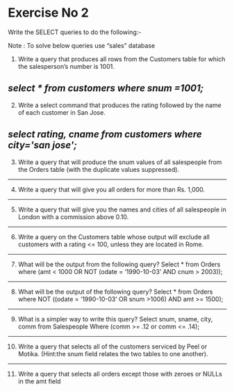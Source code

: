 
# Exercise No 2

Write the SELECT queries to do the following:-

Note : To solve below queries use “sales” database

1. Write a query that produces all rows from the Customers table for which the 
salesperson’s number is 1001.

_select * from customers where snum =1001;_
----------------------------------------------------
2. Write a select command that produces the rating followed by the name of each 
customer in San Jose.

_select rating, cname from customers where city='san jose';_
----------------------------------------------------
3. Write a query that will produce the snum values of all salespeople from the Orders 
table (with the duplicate values suppressed).
----------------------------------------------------
4. Write a query that will give you all orders for more than Rs. 1,000.
----------------------------------------------------
5. Write a query that will give you the names and cities of all salespeople in London with 
a commission above 0.10.
----------------------------------------------------
6. Write a query on the Customers table whose output will exclude all customers with a 
rating <= 100, unless they are located in Rome.
----------------------------------------------------
7. What will be the output from the following query?
Select * from Orders
where (amt < 1000 OR
NOT (odate = ‘1990-10-03’
AND cnum > 2003));
----------------------------------------------------
8. What will be the output of the following query?
Select * from Orders
where NOT ((odate = ‘1990-10-03’ OR snum >1006) AND amt >= 1500);
----------------------------------------------------
9. What is a simpler way to write this query?
Select snum, sname, city, comm from Salespeople
Where (comm >= .12 or comm <= .14);
----------------------------------------------------
10. Write a query that selects all of the customers serviced by Peel or Motika. 
(Hint:the snum field relates the two tables to one another).
----------------------------------------------------
11. Write a query that selects all orders except those with zeroes or NULLs in the amt 
field